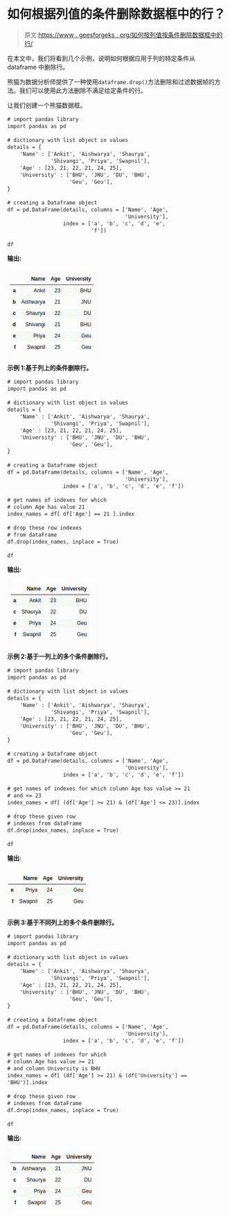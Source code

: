 # 如何根据列值的条件删除数据框中的行？

> 原文:[https://www . geesforgeks . org/如何按列值按条件删除数据框中的行/](https://www.geeksforgeeks.org/how-to-drop-rows-in-dataframe-by-conditions-on-column-values/)

在本文中，我们将看到几个示例，说明如何根据应用于列的特定条件从 dataframe 中删除行。

熊猫为数据分析师提供了一种使用`dataframe.drop()`方法删除和过滤数据帧的方法。我们可以使用此方法删除不满足给定条件的行。

让我们创建一个熊猫数据框。

```
# import pandas library
import pandas as pd

# dictionary with list object in values
details = {
    'Name' : ['Ankit', 'Aishwarya', 'Shaurya',
              'Shivangi', 'Priya', 'Swapnil'],
    'Age' : [23, 21, 22, 21, 24, 25],
    'University' : ['BHU', 'JNU', 'DU', 'BHU', 
                    'Geu', 'Geu'],
}

# creating a Dataframe object 
df = pd.DataFrame(details, columns = ['Name', 'Age',
                                      'University'],
                  index = ['a', 'b', 'c', 'd', 'e',
                           'f'])

df
```

**输出:**

![python-pandas-drop-rows-1](img/919762d6d874fb3414d876d22ffd0c21.png)

**示例 1:基于列上的条件删除行。**

```
# import pandas library
import pandas as pd

# dictionary with list object in values
details = {
    'Name' : ['Ankit', 'Aishwarya', 'Shaurya',
              'Shivangi', 'Priya', 'Swapnil'],
    'Age' : [23, 21, 22, 21, 24, 25],
    'University' : ['BHU', 'JNU', 'DU', 'BHU', 
                    'Geu', 'Geu'],
}

# creating a Dataframe object 
df = pd.DataFrame(details, columns = ['Name', 'Age',
                                      'University'],
                  index = ['a', 'b', 'c', 'd', 'e', 'f'])

# get names of indexes for which
# column Age has value 21
index_names = df[ df['Age'] == 21 ].index

# drop these row indexes
# from dataFrame
df.drop(index_names, inplace = True)

df
```

**输出:**

![python-pandas-drop-rows-2](img/2c23df343aab1ed44485b4b868c1f32f.png)

**示例 2:基于一列上的多个条件删除行。**

```
# import pandas library
import pandas as pd

# dictionary with list object in values
details = {
    'Name' : ['Ankit', 'Aishwarya', 'Shaurya', 
              'Shivangi', 'Priya', 'Swapnil'],
    'Age' : [23, 21, 22, 21, 24, 25],
    'University' : ['BHU', 'JNU', 'DU', 'BHU',
                    'Geu', 'Geu'],
}

# creating a Dataframe object 
df = pd.DataFrame(details, columns = ['Name', 'Age',
                                      'University'],
                  index = ['a', 'b', 'c', 'd', 'e', 'f'])

# get names of indexes for which column Age has value >= 21
# and <= 23
index_names = df[ (df['Age'] >= 21) & (df['Age'] <= 23)].index

# drop these given row
# indexes from dataFrame
df.drop(index_names, inplace = True)

df
```

**输出:**

![python-pandas-drop-rows-3](img/2c8bbb211620c66ad612bead542a2d2d.png)

**示例 3:基于不同列上的多个条件删除行。**

```
# import pandas library
import pandas as pd

# dictionary with list object in values
details = {
    'Name' : ['Ankit', 'Aishwarya', 'Shaurya',
              'Shivangi', 'Priya', 'Swapnil'],
    'Age' : [23, 21, 22, 21, 24, 25],
    'University' : ['BHU', 'JNU', 'DU', 'BHU', 
                    'Geu', 'Geu'],
}

# creating a Dataframe object 
df = pd.DataFrame(details, columns = ['Name', 'Age',
                                      'University'],
                  index = ['a', 'b', 'c', 'd', 'e', 'f'])

# get names of indexes for which
# column Age has value >= 21
# and column University is BHU
index_names = df[ (df['Age'] >= 21) & (df['University'] == 'BHU')].index

# drop these given row
# indexes from dataFrame
df.drop(index_names, inplace = True)

df
```

**输出:**

![python-pandas-drop-rwos-51](img/f1028c9668320e11be0adcc6d50bc742.png)